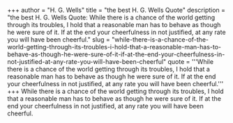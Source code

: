 +++
author = "H. G. Wells"
title = "the best H. G. Wells Quote"
description = "the best H. G. Wells Quote: While there is a chance of the world getting through its troubles, I hold that a reasonable man has to behave as though he were sure of it. If at the end your cheerfulness in not justified, at any rate you will have been cheerful."
slug = "while-there-is-a-chance-of-the-world-getting-through-its-troubles-i-hold-that-a-reasonable-man-has-to-behave-as-though-he-were-sure-of-it-if-at-the-end-your-cheerfulness-in-not-justified-at-any-rate-you-will-have-been-cheerful"
quote = '''While there is a chance of the world getting through its troubles, I hold that a reasonable man has to behave as though he were sure of it. If at the end your cheerfulness in not justified, at any rate you will have been cheerful.'''
+++
While there is a chance of the world getting through its troubles, I hold that a reasonable man has to behave as though he were sure of it. If at the end your cheerfulness in not justified, at any rate you will have been cheerful.
